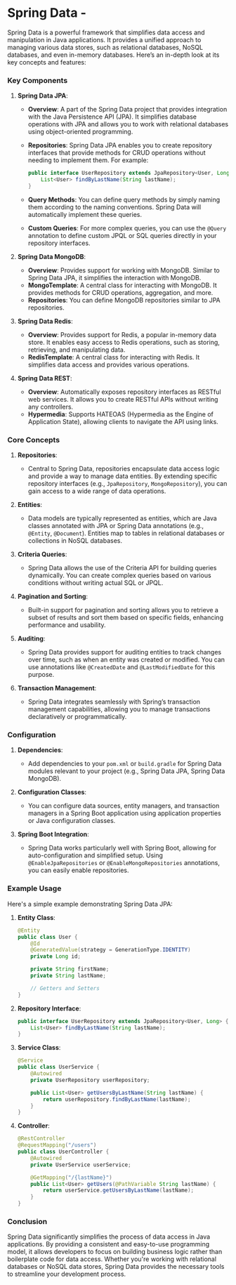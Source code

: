 # Spring Data -

Spring Data is a powerful framework that simplifies data access and manipulation in Java applications. It provides a unified approach to managing various data stores, such as relational databases, NoSQL databases, and even in-memory databases. Here’s an in-depth look at its key concepts and features:

### Key Components

1. **Spring Data JPA**:
   
   - **Overview**: A part of the Spring Data project that provides integration with the Java Persistence API (JPA). It simplifies database operations with JPA and allows you to work with relational databases using object-oriented programming.
   - **Repositories**: Spring Data JPA enables you to create repository interfaces that provide methods for CRUD operations without needing to implement them. For example:
     
     ```java
     public interface UserRepository extends JpaRepository<User, Long> {
         List<User> findByLastName(String lastName);
     }
     ```
   - **Query Methods**: You can define query methods by simply naming them according to the naming conventions. Spring Data will automatically implement these queries.
   - **Custom Queries**: For more complex queries, you can use the `@Query` annotation to define custom JPQL or SQL queries directly in your repository interfaces.

2. **Spring Data MongoDB**:
   
   - **Overview**: Provides support for working with MongoDB. Similar to Spring Data JPA, it simplifies the interaction with MongoDB.
   - **MongoTemplate**: A central class for interacting with MongoDB. It provides methods for CRUD operations, aggregation, and more.
   - **Repositories**: You can define MongoDB repositories similar to JPA repositories.

3. **Spring Data Redis**:
   
   - **Overview**: Provides support for Redis, a popular in-memory data store. It enables easy access to Redis operations, such as storing, retrieving, and manipulating data.
   - **RedisTemplate**: A central class for interacting with Redis. It simplifies data access and provides various operations.

4. **Spring Data REST**:
   
   - **Overview**: Automatically exposes repository interfaces as RESTful web services. It allows you to create RESTful APIs without writing any controllers.
   - **Hypermedia**: Supports HATEOAS (Hypermedia as the Engine of Application State), allowing clients to navigate the API using links.

### Core Concepts

1. **Repositories**:
   
   - Central to Spring Data, repositories encapsulate data access logic and provide a way to manage data entities. By extending specific repository interfaces (e.g., `JpaRepository`, `MongoRepository`), you can gain access to a wide range of data operations.

2. **Entities**:
   
   - Data models are typically represented as entities, which are Java classes annotated with JPA or Spring Data annotations (e.g., `@Entity`, `@Document`). Entities map to tables in relational databases or collections in NoSQL databases.

3. **Criteria Queries**:
   
   - Spring Data allows the use of the Criteria API for building queries dynamically. You can create complex queries based on various conditions without writing actual SQL or JPQL.

4. **Pagination and Sorting**:
   
   - Built-in support for pagination and sorting allows you to retrieve a subset of results and sort them based on specific fields, enhancing performance and usability.

5. **Auditing**:
   
   - Spring Data provides support for auditing entities to track changes over time, such as when an entity was created or modified. You can use annotations like `@CreatedDate` and `@LastModifiedDate` for this purpose.

6. **Transaction Management**:
   
   - Spring Data integrates seamlessly with Spring’s transaction management capabilities, allowing you to manage transactions declaratively or programmatically.

### Configuration

1. **Dependencies**:
   
   - Add dependencies to your `pom.xml` or `build.gradle` for Spring Data modules relevant to your project (e.g., Spring Data JPA, Spring Data MongoDB).

2. **Configuration Classes**:
   
   - You can configure data sources, entity managers, and transaction managers in a Spring Boot application using application properties or Java configuration classes.

3. **Spring Boot Integration**:
   
   - Spring Data works particularly well with Spring Boot, allowing for auto-configuration and simplified setup. Using `@EnableJpaRepositories` or `@EnableMongoRepositories` annotations, you can easily enable repositories.

### Example Usage

Here's a simple example demonstrating Spring Data JPA:

1. **Entity Class**:
   
   ```java
   @Entity
   public class User {
       @Id
       @GeneratedValue(strategy = GenerationType.IDENTITY)
       private Long id;
   
       private String firstName;
       private String lastName;
   
       // Getters and Setters
   }
   ```

2. **Repository Interface**:
   
   ```java
   public interface UserRepository extends JpaRepository<User, Long> {
       List<User> findByLastName(String lastName);
   }
   ```

3. **Service Class**:
   
   ```java
   @Service
   public class UserService {
       @Autowired
       private UserRepository userRepository;
   
       public List<User> getUsersByLastName(String lastName) {
           return userRepository.findByLastName(lastName);
       }
   }
   ```

4. **Controller**:
   
   ```java
   @RestController
   @RequestMapping("/users")
   public class UserController {
       @Autowired
       private UserService userService;
   
       @GetMapping("/{lastName}")
       public List<User> getUsers(@PathVariable String lastName) {
           return userService.getUsersByLastName(lastName);
       }
   }
   ```

### Conclusion

Spring Data significantly simplifies the process of data access in Java applications. By providing a consistent and easy-to-use programming model, it allows developers to focus on building business logic rather than boilerplate code for data access. Whether you're working with relational databases or NoSQL data stores, Spring Data provides the necessary tools to streamline your development process.
